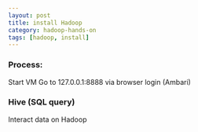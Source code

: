 ```yaml
---
layout: post
title: install Hadoop
category: hadoop-hands-on
tags: [hadoop, install]
---
```


### Process:
Start VM
Go to 127.0.0.1:8888 via browser
login (Ambari)

### Hive (SQL query)
Interact data on Hadoop